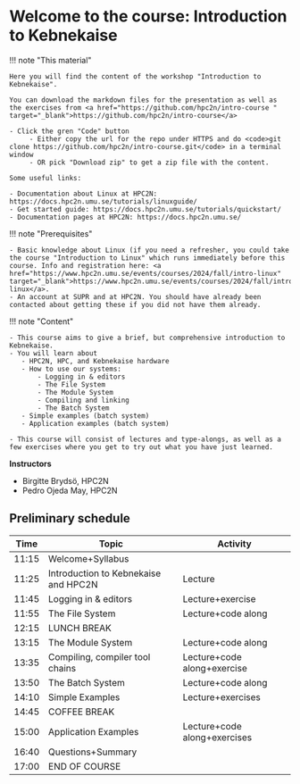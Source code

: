 # Welcome to the course: Introduction to Kebnekaise

!!! note "This material"
   
    Here you will find the content of the workshop "Introduction to Kebnekaise". 

    You can download the markdown files for the presentation as well as the exercises from <a href="https://github.com/hpc2n/intro-course " target="_blank">https://github.com/hpc2n/intro-course</a>

    - Click the gren "Code" button
         - Either copy the url for the repo under HTTPS and do <code>git clone https://github.com/hpc2n/intro-course.git</code> in a terminal window
         - OR pick "Download zip" to get a zip file with the content. 
 
    Some useful links: 

    - Documentation about Linux at HPC2N: https://docs.hpc2n.umu.se/tutorials/linuxguide/
    - Get started guide: https://docs.hpc2n.umu.se/tutorials/quickstart/
    - Documentation pages at HPC2N: https://docs.hpc2n.umu.se/ 

!!! note "Prerequisites"

    - Basic knowledge about Linux (if you need a refresher, you could take the course "Introduction to Linux" which runs immediately before this course. Info and registration here: <a href="https://www.hpc2n.umu.se/events/courses/2024/fall/intro-linux" target="_blank">https://www.hpc2n.umu.se/events/courses/2024/fall/intro-linux</a>. 
    - An account at SUPR and at HPC2N. You should have already been contacted about getting these if you did not have them already. 
 
!!! note "Content"
 
    - This course aims to give a brief, but comprehensive introduction to Kebnekaise.
    - You will learn about
       - HPC2N, HPC, and Kebnekaise hardware
       - How to use our systems: 
           - Logging in & editors
           - The File System
           - The Module System
           - Compiling and linking
           - The Batch System
       - Simple examples (batch system)
       - Application examples (batch system)

    - This course will consist of lectures and type-alongs, as well as a few exercises where you get to try out what you have just learned.    

**Instructors**

- Birgitte Brydsö, HPC2N
- Pedro Ojeda May, HPC2N

## Preliminary schedule


| Time | Topic | Activity | 
| ---- | ----- | -------- |
| 11:15 | Welcome+Syllabus | |
| 11:25 | Introduction to Kebnekaise and HPC2N | Lecture | 
| 11:45 | Logging in & editors | Lecture+exercise | 
| 11:55 | The File System | Lecture+code along |
| 12:15 | LUNCH BREAK | |  
| 13:15 | The Module System | Lecture+code along | 
| 13:35 | Compiling, compiler tool chains | Lecture+code along+exercise | 
| 13:50 | The Batch System | Lecture+code along |
| 14:10 | Simple Examples | Lecture+exercises | 
| 14:45 | COFFEE BREAK | |  
| 15:00 | Application Examples | Lecture+code along+exercises | 
| 16:40 | Questions+Summary | | 
| 17:00 | END OF COURSE | | 

